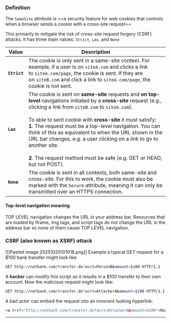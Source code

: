 ### Definition
The `SameSite` attribute is ==a security feature for web cookies that controls when a browser sends a cookie with a cross-site request==

This primarily to mitigate the risk of cross-site request forgery (CSRF) attacks. It has three main values: `Strict`, `Lax`, and `None`

| Value        | Description                                                                                                                                                                                                                                                                                                                                                                                                                                                                                                                   |
| ------------ | ----------------------------------------------------------------------------------------------------------------------------------------------------------------------------------------------------------------------------------------------------------------------------------------------------------------------------------------------------------------------------------------------------------------------------------------------------------------------------------------------------------------------------- |
| **`Strict`** | The cookie is only sent in a same-site context. For example, if a user is on `siteA.com` and clicks a link to `siteA.com/page`, the cookie is sent. If they are on `siteB.com` and click a link to `siteA.com/page`, the cookie is not sent.                                                                                                                                                                                                                                                                                  |
| **`Lax`**    | The cookie is sent on **same-site** requests and **on top-level** navigations initiated by a **cross-site** request (e.g., clicking a link from `siteB.com` to `siteA.com`).<br><br>To able to sent cookie with **cross-site** it must satisfy:<br>**1**. The request must be a top-level navigation. You can think of this as equivalent to when the URL shown in the URL bar changes, e.g. a user clicking on a link to go to another site.<br><br>**2**. The request method must be safe (e.g. GET or HEAD, but not POST). |
| **`None`**   | The cookie is sent in all contexts, both same-site and cross-site. For this to work, the cookie must also be marked with the `Secure` attribute, meaning it can only be transmitted over an HTTPS connection.                                                                                                                                                                                                                                                                                                                 |

#### Top-level navigation meaning
TOP LEVEL navigation changes the URL in your address bar. Resources that are loaded by iframe, img tags, and script tags do not change the URL in the address bar so none of them cause TOP LEVEL navigation.

### CSRF (also known as XSRF) attack 
![[Pasted image 20251020101018.png]]
Example
a typical GET request for a $100 bank transfer might look like:
```sh
GET http://netbank.com/transfer.do?acct=PersonB&amount=$100 HTTP/1.1
```

A **hacker** can modify this script so it results in a $100 transfer to their own account. Now the malicious request might look like:

```sh
GET http://netbank.com/transfer.do?acct=AttackerA&amount=$100 HTTP/1.1
```

A bad actor can embed the request into an innocent looking hyperlink:

```html
<a href="http://netbank.com/transfer.do?acct=AttackerA&amount=$100">Read more!</a>
```

****